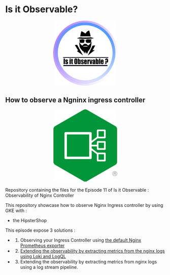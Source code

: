 # Is it Observable?
<p align="center"><img src="/image/logo.png" width="40%" alt="Prometheus Logo" /></p>

##  How to observe a Ngninx ingress controller 
<p align="center"><img src="/image/download.png" width="40%" alt="Nginx INgress controller Logo" /></p>
Repository containing the files for the Episode 11 of Is it Observable : Observability of Nginx Controller 


This repository showcase how to observe Nginx Ingress controller by using GKE with :
- the HipsterShop

This episode expose 3 solutions :
- 1. Observing your Ingress Controller using [the default Nginx Prometheus exporter](part1.md)
- 2. [Extending the observability by extracting metrics from the nginx logs using Loki and LogQL](part2.md)
- 3. Extending the observability by extracting metrics from nginx logs using a log stream pipeline.

